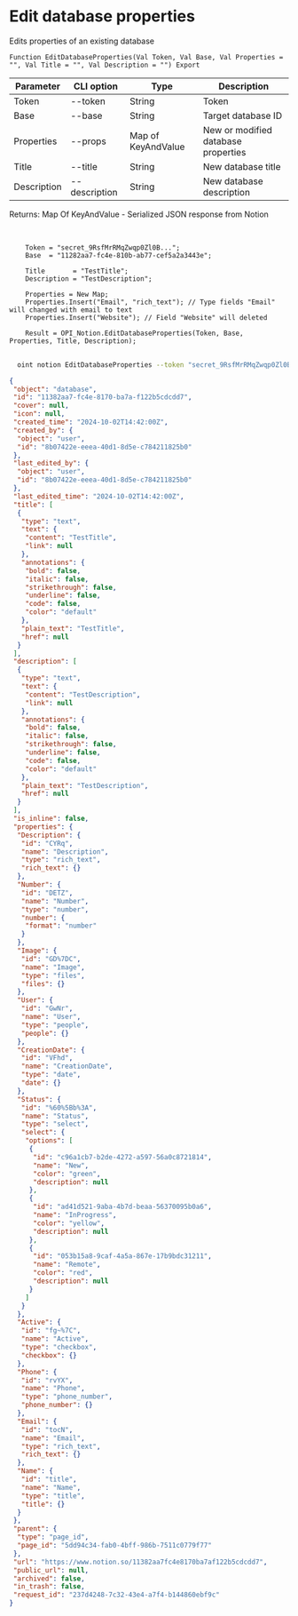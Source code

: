﻿---
sidebar_position: 3
---

# Edit database properties
 Edits properties of an existing database



`Function EditDatabaseProperties(Val Token, Val Base, Val Properties = "", Val Title = "", Val Description = "") Export`

  | Parameter | CLI option | Type | Description |
  |-|-|-|-|
  | Token | --token | String | Token |
  | Base | --base | String | Target database ID |
  | Properties | --props | Map of KeyAndValue | New or modified database properties |
  | Title | --title | String | New database title |
  | Description | --description | String | New database description |

  
  Returns:  Map Of KeyAndValue - Serialized JSON response from Notion

<br/>




```bsl title="Code example"
    Token = "secret_9RsfMrRMqZwqp0Zl0B...";
    Base  = "11282aa7-fc4e-810b-ab77-cef5a2a3443e";

    Title       = "TestTitle";
    Description = "TestDescription";

    Properties = New Map;
    Properties.Insert("Email", "rich_text"); // Type fields "Email" will changed with email to text
    Properties.Insert("Website"); // Field "Website" will deleted

    Result = OPI_Notion.EditDatabaseProperties(Token, Base, Properties, Title, Description);
```



```sh title="CLI command example"
    
  oint notion EditDatabaseProperties --token "secret_9RsfMrRMqZwqp0Zl0B..." --base "5dd94c34fab04bff9..." --props %props% --title "Updated title" --description "Updated base description"

```

```json title="Result"
{
 "object": "database",
 "id": "11382aa7-fc4e-8170-ba7a-f122b5cdcdd7",
 "cover": null,
 "icon": null,
 "created_time": "2024-10-02T14:42:00Z",
 "created_by": {
  "object": "user",
  "id": "8b07422e-eeea-40d1-8d5e-c784211825b0"
 },
 "last_edited_by": {
  "object": "user",
  "id": "8b07422e-eeea-40d1-8d5e-c784211825b0"
 },
 "last_edited_time": "2024-10-02T14:42:00Z",
 "title": [
  {
   "type": "text",
   "text": {
    "content": "TestTitle",
    "link": null
   },
   "annotations": {
    "bold": false,
    "italic": false,
    "strikethrough": false,
    "underline": false,
    "code": false,
    "color": "default"
   },
   "plain_text": "TestTitle",
   "href": null
  }
 ],
 "description": [
  {
   "type": "text",
   "text": {
    "content": "TestDescription",
    "link": null
   },
   "annotations": {
    "bold": false,
    "italic": false,
    "strikethrough": false,
    "underline": false,
    "code": false,
    "color": "default"
   },
   "plain_text": "TestDescription",
   "href": null
  }
 ],
 "is_inline": false,
 "properties": {
  "Description": {
   "id": "CYRq",
   "name": "Description",
   "type": "rich_text",
   "rich_text": {}
  },
  "Number": {
   "id": "DETZ",
   "name": "Number",
   "type": "number",
   "number": {
    "format": "number"
   }
  },
  "Image": {
   "id": "GD%7DC",
   "name": "Image",
   "type": "files",
   "files": {}
  },
  "User": {
   "id": "GwNr",
   "name": "User",
   "type": "people",
   "people": {}
  },
  "CreationDate": {
   "id": "VFhd",
   "name": "CreationDate",
   "type": "date",
   "date": {}
  },
  "Status": {
   "id": "%60%5Bb%3A",
   "name": "Status",
   "type": "select",
   "select": {
    "options": [
     {
      "id": "c96a1cb7-b2de-4272-a597-56a0c8721814",
      "name": "New",
      "color": "green",
      "description": null
     },
     {
      "id": "ad41d521-9aba-4b7d-beaa-56370095b0a6",
      "name": "InProgress",
      "color": "yellow",
      "description": null
     },
     {
      "id": "053b15a8-9caf-4a5a-867e-17b9bdc31211",
      "name": "Remote",
      "color": "red",
      "description": null
     }
    ]
   }
  },
  "Active": {
   "id": "fg~%7C",
   "name": "Active",
   "type": "checkbox",
   "checkbox": {}
  },
  "Phone": {
   "id": "rvYX",
   "name": "Phone",
   "type": "phone_number",
   "phone_number": {}
  },
  "Email": {
   "id": "tocN",
   "name": "Email",
   "type": "rich_text",
   "rich_text": {}
  },
  "Name": {
   "id": "title",
   "name": "Name",
   "type": "title",
   "title": {}
  }
 },
 "parent": {
  "type": "page_id",
  "page_id": "5dd94c34-fab0-4bff-986b-7511c0779f77"
 },
 "url": "https://www.notion.so/11382aa7fc4e8170ba7af122b5cdcdd7",
 "public_url": null,
 "archived": false,
 "in_trash": false,
 "request_id": "237d4248-7c32-43e4-a7f4-b144860ebf9c"
}
```
